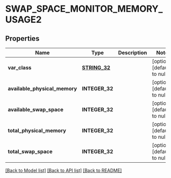 # SWAP_SPACE_MONITOR_MEMORY_USAGE2

## Properties
Name | Type | Description | Notes
------------ | ------------- | ------------- | -------------
**var_class** | [**STRING_32**](STRING_32.md) |  | [optional] [default to null]
**available_physical_memory** | **INTEGER_32** |  | [optional] [default to null]
**available_swap_space** | **INTEGER_32** |  | [optional] [default to null]
**total_physical_memory** | **INTEGER_32** |  | [optional] [default to null]
**total_swap_space** | **INTEGER_32** |  | [optional] [default to null]

[[Back to Model list]](../README.md#documentation-for-models) [[Back to API list]](../README.md#documentation-for-api-endpoints) [[Back to README]](../README.md)


